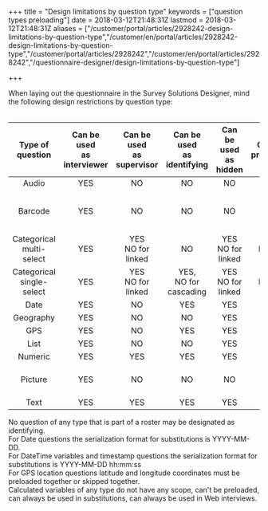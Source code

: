 ﻿+++
title = "Design limitations by question type"
keywords = ["question types preloading"]
date = 2018-03-12T21:48:31Z
lastmod = 2018-03-12T21:48:31Z
aliases = ["/customer/portal/articles/2928242-design-limitations-by-question-type","/customer/en/portal/articles/2928242-design-limitations-by-question-type","/customer/portal/articles/2928242","/customer/en/portal/articles/2928242","/questionnaire-designer/design-limitations-by-question-type"]

+++

When laying out the questionnaire in the Survey Solutions Designer, mind
the following design restrictions by question type:  
 

<table class="table table-striped table-hover">
<thead>
<tr class="header bg-warning">
<th style="text-align: center;" width=16%>Type of question</th>
<th style="text-align: center;" width=12%>Can be used<br />
as interviewer</th>
<th style="text-align: center;" width=12%>Can be used<br />
as supervisor</th>
<th style="text-align: center;" width=12%>Can be used<br />
as identifying</th>
<th style="text-align: center;" width=12%>Can be used<br />
as hidden</th>
<th style="text-align: center;" width=12%>Can be preloaded</th>
<th style="text-align: center;" width=12%>Can be used in substitutions</th>
<th style="text-align: center;" width=12%>Can be used in<br />
Web interviews</th>
</tr>
</thead>
<tbody >
<tr class="odd">
<td style="text-align: center;">Audio</td>
<td style="text-align: center;">YES</td>
<td style="text-align: center;">NO</td>
<td style="text-align: center;">NO</td>
<td style="text-align: center;">NO</td>
<td style="text-align: center;">NO</td>
<td style="text-align: center;">NO</td>
<td style="text-align: center;">YES</td>
</tr>
<tr class="even">
<td style="text-align: center;">Barcode</td>
<td style="text-align: center;">YES</td>
<td style="text-align: center;">NO</td>
<td style="text-align: center;">NO</td>
<td style="text-align: center;">NO</td>
<td style="text-align: center;">YES</td>
<td style="text-align: center;">YES</td>
<td style="text-align: center;">YES<br />
appears as text entry</td>
</tr>
<tr class="odd">
<td style="text-align: center;">Categorical multi-select</td>
<td style="text-align: center;">YES</td>
<td style="text-align: center;">YES<br />
<span style="text-align: center;">NO for linked</span></td>
<td style="text-align: center;">NO</td>
<td style="text-align: center;">YES<br />
<span style="text-align: center;">NO for linked</span></td>
<td style="text-align: center;">YES<br />
NO for linked</td>
<td style="text-align: center;">NO</td>
<td style="text-align: center;">YES</td>
</tr>
<tr class="even">
<td style="text-align: center;">Categorical single-select</td>
<td style="text-align: center;">YES</td>
<td style="text-align: center;">YES<br />
<span style="text-align: center;">NO for linked</span></td>
<td style="text-align: center;">YES,<br />
NO for cascading</td>
<td style="text-align: center;">YES<br />
<span style="text-align: center;">NO for linked</span></td>
<td style="text-align: center;">YES,<br />
NO for linked</td>
<td style="text-align: center;">YES</td>
<td style="text-align: center;">YES</td>
</tr>
<tr class="odd">
<td style="text-align: center;">Date</td>
<td style="text-align: center;">YES</td>
<td style="text-align: center;">NO</td>
<td style="text-align: center;">YES</td>
<td style="text-align: center;">YES</td>
<td style="text-align: center;">YES</td>
<td style="text-align: center;">YES</td>
<td style="text-align: center;">YES</td>
</tr>
<tr class="even">
<td style="text-align: center;">Geography</td>
<td style="text-align: center;">YES</td>
<td style="text-align: center;">NO</td>
<td style="text-align: center;">NO</td>
<td style="text-align: center;">YES</td>
<td style="text-align: center;">NO</td>
<td style="text-align: center;">NO</td>
<td style="text-align: center;">NO</td>
</tr>
<tr class="odd">
<td style="text-align: center;">GPS</td>
<td style="text-align: center;">YES</td>
<td style="text-align: center;">NO</td>
<td style="text-align: center;">YES</td>
<td style="text-align: center;">YES</td>
<td style="text-align: center;">YES</td>
<td style="text-align: center;">NO</td>
<td style="text-align: center;">YES</td>
</tr>
<tr class="even">
<td style="text-align: center;">List</td>
<td style="text-align: center;">YES</td>
<td style="text-align: center;">NO</td>
<td style="text-align: center;">NO</td>
<td style="text-align: center;">YES</td>
<td style="text-align: center;">YES</td>
<td style="text-align: center;">NO</td>
<td style="text-align: center;">YES</td>
</tr>
<tr class="odd">
<td style="text-align: center;">Numeric</td>
<td style="text-align: center;">YES</td>
<td style="text-align: center;">YES</td>
<td style="text-align: center;">YES</td>
<td style="text-align: center;">YES</td>
<td style="text-align: center;">YES</td>
<td style="text-align: center;">YES</td>
<td style="text-align: center;">YES</td>
</tr>
<tr class="even">
<td style="text-align: center;">Picture</td>
<td style="text-align: center;">YES</td>
<td style="text-align: center;">NO</td>
<td style="text-align: center;">NO</td>
<td style="text-align: center;">NO</td>
<td style="text-align: center;">NO</td>
<td style="text-align: center;">NO</td>
<td style="text-align: center;">YES,<br />
Upload file only</td>
</tr>
<tr class="odd">
<td style="text-align: center;">Text</td>
<td style="text-align: center;">YES</td>
<td style="text-align: center;">YES</td>
<td style="text-align: center;">YES</td>
<td style="text-align: center;">YES</td>
<td style="text-align: center;">YES</td>
<td style="text-align: center;">YES</td>
<td style="text-align: center;">YES</td>
</tr>
</tbody>
</table>

  
No question of any type that is part of a roster may be designated as
identifying.  
For Date questions the serialization format for substitutions is
YYYY-MM-DD.  
For DateTime variables and timestamp questions the serialization format
for substitutions is YYYY-MM-DD hh:mm:ss  
For GPS location questions latitude and longitude coordinates must be
preloaded together or skipped together.  
Calculated variables of any type do not have any scope, can't be
preloaded, can always be used in substitutions, can always be used in
Web interviews.